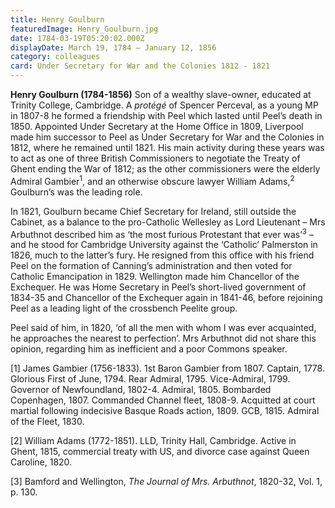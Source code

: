 ```yaml
---
title: Henry Goulburn
featuredImage: Henry_Goulburn.jpg
date: 1784-03-19T05:20:02.000Z
displayDate: March 19, 1784 – January 12, 1856
category: colleagues
card: Under Secretary for War and the Colonies 1812 - 1821
---
```


**Henry Goulburn (1784-1856)** Son of a wealthy slave-owner, educated at Trinity College, Cambridge. A _protégé_ of Spencer Perceval, as a young MP in 1807-8 he formed a friendship with Peel which lasted until Peel’s death in 1850. Appointed Under Secretary at the Home Office in 1809, Liverpool made him successor to Peel as Under Secretary for War and the Colonies in 1812, where he remained until 1821. His main activity during these years was to act as one of three British Commissioners to negotiate the Treaty of Ghent ending the War of 1812; as the other commissioners were the elderly Admiral Gambier<sup>1</sup>, and an otherwise obscure lawyer William Adams,<sup>2</sup> Goulburn’s was the leading role.

In 1821, Goulburn became Chief Secretary for Ireland, still outside the Cabinet, as a balance to the pro-Catholic Wellesley as Lord Lieutenant – Mrs Arbuthnot described him as ‘the most furious Protestant that ever was’<sup>3</sup> – and he stood for Cambridge University against the ‘Catholic’ Palmerston in 1826, much to the latter’s fury. He resigned from this office with his friend Peel on the formation of Canning’s administration and then voted for Catholic Emancipation in 1829. Wellington made him Chancellor of the Exchequer. He was Home Secretary in Peel’s short-lived government of 1834-35 and Chancellor of the Exchequer again in 1841-46, before rejoining Peel as a leading light of the crossbench Peelite group.

Peel said of him, in 1820, ‘of all the men with whom I was ever acquainted, he approaches the nearest to perfection’. Mrs Arbuthnot did not share this opinion, regarding him as inefficient and a poor Commons speaker.

\[1] James Gambier (1756-1833). 1st Baron Gambier from 1807. Captain, 1778. Glorious First of June, 1794. Rear Admiral, 1795. Vice-Admiral, 1799. Governor of Newfoundland, 1802-4. Admiral, 1805. Bombarded Copenhagen, 1807. Commanded Channel fleet, 1808-9. Acquitted at court martial following indecisive Basque Roads action, 1809. GCB, 1815. Admiral of the Fleet, 1830.

\[2] William Adams (1772-1851). LLD, Trinity Hall, Cambridge. Active in Ghent, 1815, commercial treaty with US, and divorce case against Queen Caroline, 1820.

\[3] Bamford and Wellington, _The Journal of Mrs. Arbuthnot_, 1820-32, Vol. 1, p. 130.

